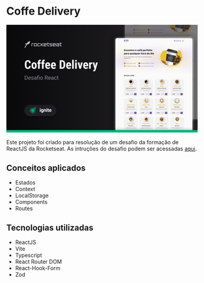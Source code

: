# Coffe Delivery

![image](./.github/example.png)

Este projeto foi criado para resolução de um desafio da formação de ReactJS da Rocketseat. As intruções do desafio podem ser acessadas [aqui](./challenge_instructions.md).

## Conceitos aplicados
- Estados
- Context
- LocalStorage
- Components
- Routes

## Tecnologias utilizadas
- ReactJS
- Vite
- Typescript
- React Router DOM
- React-Hook-Form
- Zod
